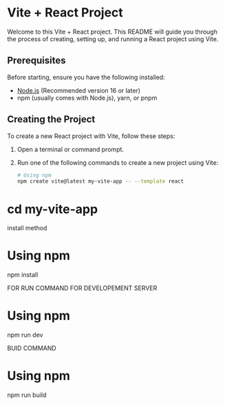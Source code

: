 # Vite + React Project

Welcome to this Vite + React project. This README will guide you through the process of creating, setting up, and running a React project using Vite.

## Prerequisites
Before starting, ensure you have the following installed:
- [Node.js](https://nodejs.org/) (Recommended version 16 or later)
- npm (usually comes with Node.js), yarn, or pnpm

## Creating the Project
To create a new React project with Vite, follow these steps:

1. Open a terminal or command prompt.
2. Run one of the following commands to create a new project using Vite:

   ```bash
   # Using npm
   npm create vite@latest my-vite-app -- --template react

# cd my-vite-app


install method

# Using npm
npm install

FOR RUN COMMAND FOR DEVELOPEMENT SERVER
# Using npm
npm run dev

BUID COMMAND 

# Using npm
npm run build


